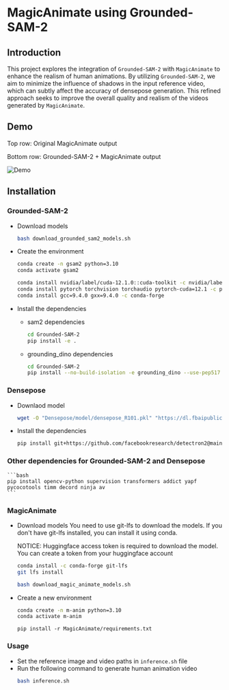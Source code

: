 # MagicAnimate using Grounded-SAM-2

## Introduction

This project explores the integration of `Grounded-SAM-2` with `MagicAnimate` to enhance the realism of human animations. By utilizing `Grounded-SAM-2`, we aim to minimize the influence of shadows in the input reference video, which can subtly affect the accuracy of densepose generation. This refined approach seeks to improve the overall quality and realism of the videos generated by `MagicAnimate`.

## Demo

Top row: Original MagicAnimate output

Bottom row: Grounded-SAM-2 + MagicAnimate output

![Demo](demo/demo.gif)


## Installation

### Grounded-SAM-2
* Download models
    ```bash
    bash download_grounded_sam2_models.sh
    ```
* Create the environment

    ```bash
    conda create -n gsam2 python=3.10
    conda activate gsam2

    conda install nvidia/label/cuda-12.1.0::cuda-toolkit -c nvidia/label/cuda-12.1.0
    conda install pytorch torchvision torchaudio pytorch-cuda=12.1 -c pytorch -c nvidia
    conda install gcc=9.4.0 gxx=9.4.0 -c conda-forge
    ```

* Install the dependencies

    * sam2 dependencies
        ```bash
        cd Grounded-SAM-2
        pip install -e .
        ```
    
    * grounding_dino dependencies
        ```bash
        cd Grounded-SAM-2
        pip install --no-build-isolation -e grounding_dino --use-pep517
        ```


### Densepose
* Downlaod model
    ```bash
    wget -O "Densepose/model/densepose_R101.pkl" "https://dl.fbaipublicfiles.com/densepose/densepose_rcnn_R_101_FPN_DL_WC2M_s1x/216245790/model_final_de6e7a.pkl"
    ```

* Install the dependencies
    ```bash
    pip install git+https://github.com/facebookresearch/detectron2@main
    ```


### Other dependencies for Grounded-SAM-2 and Densepose
    ```bash
    pip install opencv-python supervision transformers addict yapf pycocotools timm decord ninja av
    ```

### MagicAnimate

* Download models
    You need to use git-lfs to download the models. If you don't have git-lfs installed, you can install it using conda.

    NOTICE: Huggingface access token is required to download the model. You can create a token from your huggingface account

    ```bash
    conda install -c conda-forge git-lfs
    git lfs install
    ```
    ```bash
    bash download_magic_animate_models.sh
    ```

* Create a new environment

    ```bash
    conda create -n m-anim python=3.10
    conda activate m-anim
    ```

    ```
    pip install -r MagicAnimate/requirements.txt
    ```


### Usage

* Set the reference image and video paths in `inference.sh` file
* Run the following command to generate human animation video
    ```bash
    bash inference.sh
    ```